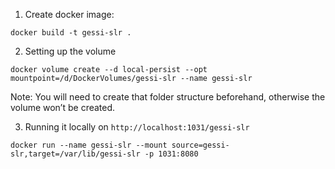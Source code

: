 1. Create docker image:
```shell
docker build -t gessi-slr .
```
2. Setting up the volume
```shell
docker volume create --d local-persist --opt mountpoint=/d/DockerVolumes/gessi-slr --name gessi-slr
```
Note: You will need to create that folder structure beforehand, otherwise the volume won’t be created.

3. Running it locally on `http://localhost:1031/gessi-slr`
```shell
docker run --name gessi-slr --mount source=gessi-slr,target=/var/lib/gessi-slr -p 1031:8080
```